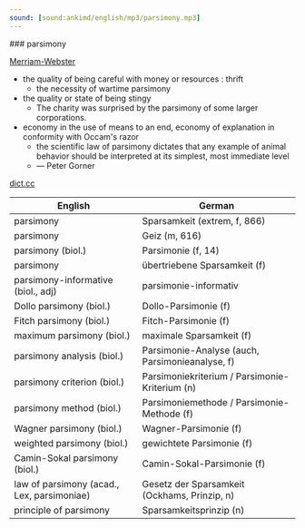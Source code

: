 ```yaml
---
sound: [sound:ankimd/english/mp3/parsimony.mp3]
---
```


\### parsimony

[Merriam-Webster](https://www.merriam-webster.com/dictionary/parsimony)

- the quality of being careful with money or resources : thrift
    - the necessity of wartime parsimony
- the quality or state of being stingy
    - The charity was surprised by the parsimony of some larger corporations.
- economy in the use of means to an end, economy of explanation in conformity with Occam's razor
    - the scientific law of parsimony dictates that any example of animal behavior should be interpreted at its simplest, most immediate level
    - — Peter Gorner

[dict.cc](https://www.dict.cc/parsimony)

| English        | German       |
| -------------- | ------------ |
| parsimony | Sparsamkeit (extrem, f, 866) |
| parsimony | Geiz (m, 616) |
| parsimony (biol.) | Parsimonie (f, 14) |
| parsimony | übertriebene Sparsamkeit (f) |
| parsimony-informative (biol., adj) | parsimonie-informativ |
| Dollo parsimony (biol.) | Dollo-Parsimonie (f) |
| Fitch parsimony (biol.) | Fitch-Parsimonie (f) |
| maximum parsimony (biol.) | maximale Sparsamkeit (f) |
| parsimony analysis (biol.) | Parsimonie-Analyse (auch, Parsimonieanalyse, f) |
| parsimony criterion (biol.) | Parsimoniekriterium / Parsimonie-Kriterium (n) |
| parsimony method (biol.) | Parsimoniemethode / Parsimonie-Methode (f) |
| Wagner parsimony (biol.) | Wagner-Parsimonie (f) |
| weighted parsimony (biol.) | gewichtete Parsimonie (f) |
| Camin-Sokal parsimony (biol.) | Camin-Sokal-Parsimonie (f) |
| law of parsimony (acad., Lex, parsimoniae) | Gesetz der Sparsamkeit (Ockhams, Prinzip, n) |
| principle of parsimony | Sparsamkeitsprinzip (n) |
